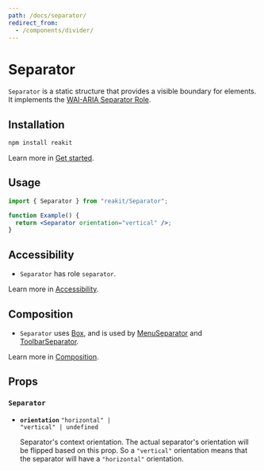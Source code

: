 ```yaml
---
path: /docs/separator/
redirect_from:
  - /components/divider/
---
```


# Separator

`Separator` is a static structure that provides a visible boundary for elements. It implements the [WAI-ARIA Separator Role](https://www.w3.org/TR/wai-aria-1.1/#separator).

## Installation

```sh
npm install reakit
```

Learn more in [Get started](/docs/get-started/).

## Usage

```jsx
import { Separator } from "reakit/Separator";

function Example() {
  return <Separator orientation="vertical" />;
}
```

## Accessibility

- `Separator` has role `separator`.

Learn more in [Accessibility](/docs/accessibility/).

## Composition

- `Separator` uses [Box](/docs/box/), and is used by [MenuSeparator](/docs/menu/) and [ToolbarSeparator](/docs/toolbar/).

Learn more in [Composition](/docs/composition/#props-hooks).

## Props

<!-- Automatically generated -->

### `Separator`

- **`orientation`**
  <code>&#34;horizontal&#34; | &#34;vertical&#34; | undefined</code>

  Separator's context orientation.
The actual separator's orientation will be flipped based on this prop.
So a `"vertical"` orientation means that the separator will have a
`"horizontal"` orientation.
